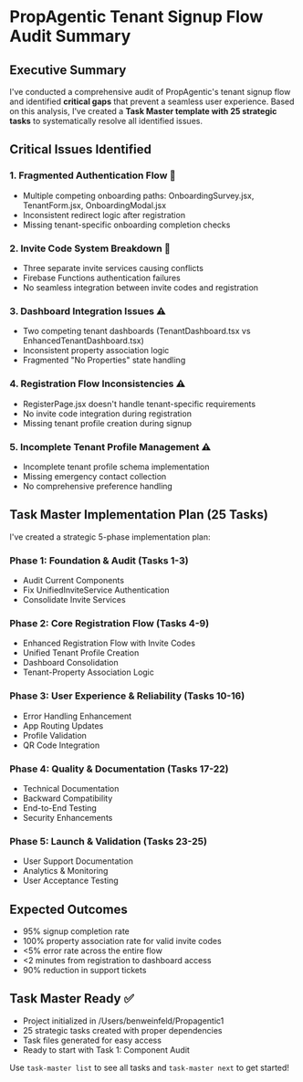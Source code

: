 # PropAgentic Tenant Signup Flow Audit Summary

## Executive Summary

I've conducted a comprehensive audit of PropAgentic's tenant signup flow and identified **critical gaps** that prevent a seamless user experience. Based on this analysis, I've created a **Task Master template with 25 strategic tasks** to systematically resolve all identified issues.

## Critical Issues Identified

### 1. Fragmented Authentication Flow 🚨
- Multiple competing onboarding paths: OnboardingSurvey.jsx, TenantForm.jsx, OnboardingModal.jsx
- Inconsistent redirect logic after registration
- Missing tenant-specific onboarding completion checks

### 2. Invite Code System Breakdown 🚨
- Three separate invite services causing conflicts
- Firebase Functions authentication failures
- No seamless integration between invite codes and registration

### 3. Dashboard Integration Issues ⚠️
- Two competing tenant dashboards (TenantDashboard.tsx vs EnhancedTenantDashboard.tsx)
- Inconsistent property association logic
- Fragmented "No Properties" state handling

### 4. Registration Flow Inconsistencies ⚠️
- RegisterPage.jsx doesn't handle tenant-specific requirements
- No invite code integration during registration
- Missing tenant profile creation during signup

### 5. Incomplete Tenant Profile Management ⚠️
- Incomplete tenant profile schema implementation
- Missing emergency contact collection
- No comprehensive preference handling

## Task Master Implementation Plan (25 Tasks)

I've created a strategic 5-phase implementation plan:

### Phase 1: Foundation & Audit (Tasks 1-3)
- Audit Current Components
- Fix UnifiedInviteService Authentication
- Consolidate Invite Services

### Phase 2: Core Registration Flow (Tasks 4-9)
- Enhanced Registration Flow with Invite Codes
- Unified Tenant Profile Creation
- Dashboard Consolidation
- Tenant-Property Association Logic

### Phase 3: User Experience & Reliability (Tasks 10-16)
- Error Handling Enhancement
- App Routing Updates
- Profile Validation
- QR Code Integration

### Phase 4: Quality & Documentation (Tasks 17-22)
- Technical Documentation
- Backward Compatibility
- End-to-End Testing
- Security Enhancements

### Phase 5: Launch & Validation (Tasks 23-25)
- User Support Documentation
- Analytics & Monitoring
- User Acceptance Testing

## Expected Outcomes

- 95% signup completion rate
- 100% property association rate for valid invite codes
- <5% error rate across the entire flow
- <2 minutes from registration to dashboard access
- 90% reduction in support tickets

## Task Master Ready ✅

- Project initialized in /Users/benweinfeld/Propagentic1
- 25 strategic tasks created with proper dependencies
- Task files generated for easy access
- Ready to start with Task 1: Component Audit

Use `task-master list` to see all tasks and `task-master next` to get started!
